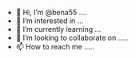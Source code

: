 - 👋 Hi, I’m @bena55 ....
- 👀 I’m interested in ...
- 🌱 I’m currently learning ...
- 💞️ I’m looking to collaborate on .....
- 📫 How to reach me .....

<!---
bena55/bena55 is a ✨ special ✨ repository because its `README.md` (this file) appears on your GitHub profile.
You can click the Preview link to take a look at your changes.
--->
